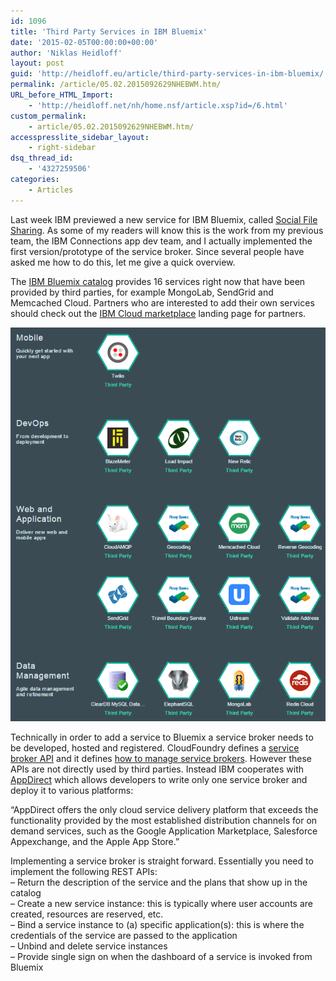 ```yaml
---
id: 1096
title: 'Third Party Services in IBM Bluemix'
date: '2015-02-05T00:00:00+00:00'
author: 'Niklas Heidloff'
layout: post
guid: 'http://heidloff.eu/article/third-party-services-in-ibm-bluemix/'
permalink: /article/05.02.2015092629NHEBWM.htm/
URL_before_HTML_Import:
    - 'http://heidloff.net/nh/home.nsf/article.xsp?id=/6.html'
custom_permalink:
    - article/05.02.2015092629NHEBWM.htm/
accesspresslite_sidebar_layout:
    - right-sidebar
dsq_thread_id:
    - '4327259506'
categories:
    - Articles
---
```


 Last week IBM previewed a new service for IBM Bluemix, called [Social File Sharing](http://heidloff.net/nh/home.nsf/article.xsp?id=28.01.2015203127NHEQW9.htm). As some of my readers will know this is the work from my previous team, the IBM Connections app dev team, and I actually implemented the first version/prototype of the service broker. Since several people have asked me how to do this, let me give a quick overview.

 The [IBM Bluemix catalog](https://console.ng.bluemix.net/#/store) provides 16 services right now that have been provided by third parties, for example MongoLab, SendGrid and Memcached Cloud. Partners who are interested to add their own services should check out the [IBM Cloud marketplace](http://www.ibm.com/cloud-computing/us/en/partner-landing.html) landing page for partners.

![image](/assets/img/2015/02/bluemixthirdpartyservices.png)

 Technically in order to add a service to Bluemix a service broker needs to be developed, hosted and registered. CloudFoundry defines a [service broker API](http://docs.cloudfoundry.org/services/api.html) and it defines [how to manage service brokers](http://docs.cloudfoundry.org/services/managing-service-brokers.html). However these APIs are not directly used by third parties. Instead IBM cooperates with [AppDirect](http://www.appdirect.com/) which allows developers to write only one service broker and deploy it to various platforms:

 “AppDirect offers the only cloud service delivery platform that exceeds the functionality provided by the most established distribution channels for on demand services, such as the Google Application Marketplace, Salesforce Appexchange, and the Apple App Store.”

 Implementing a service broker is straight forward. Essentially you need to implement the following REST APIs:   
 – Return the description of the service and the plans that show up in the catalog   
 – Create a new service instance: this is typically where user accounts are created, resources are reserved, etc.   
 – Bind a service instance to (a) specific application(s): this is where the credentials of the service are passed to the application   
 – Unbind and delete service instances   
 – Provide single sign on when the dashboard of a service is invoked from Bluemix